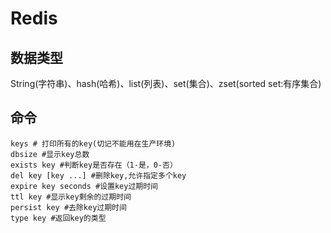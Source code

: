 # Redis

## 数据类型
String(字符串)、hash(哈希)、list(列表)、set(集合)、zset(sorted set:有序集合)
## 命令
```shell
keys # 打印所有的key(切记不能用在生产环境)
dbsize #显示key总数
exists key #判断key是否存在（1-是，0-否）
del key [key ...] #删除key,允许指定多个key
expire key seconds #设置key过期时间
ttl key #显示key剩余的过期时间
persist key #去除key过期时间
type key #返回key的类型
```
